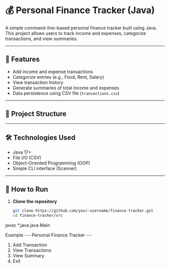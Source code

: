# 💰 Personal Finance Tracker (Java)

A simple command-line-based personal finance tracker built using Java.  
This project allows users to track income and expenses, categorize transactions, and view summaries.

---

## 🚀 Features

- Add income and expense transactions
- Categorize entries (e.g., Food, Rent, Salary)
- View transaction history
- Generate summaries of total income and expenses
- Data persistence using CSV file (`transactions.csv`)

---

## 📂 Project Structure

---

## 🛠 Technologies Used

- Java 17+
- File I/O (CSV)
- Object-Oriented Programming (OOP)
- Simple CLI interface (Scanner)

---

## 🧪 How to Run

1. **Clone the repository**
   ```bash
   git clone https://github.com/your-username/finance-tracker.git
   cd finance-tracker/src

javac *.java
java Main

Example
--- Personal Finance Tracker ---
1. Add Transaction
2. View Transactions
3. View Summary
4. Exit
